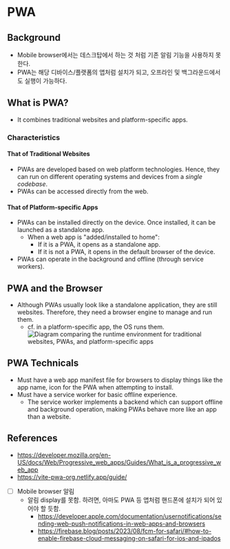 
# PWA

## Background
- Mobile browser에서는 데스크탑에서 하는 것 처럼 기존 알림 기능을 사용하지 못한다.
- PWA는 해당 디바이스/플랫폼의 앱처럼 설치가 되고, 오프라인 및 백그라운드에서도 실행이 가능하다.

## What is PWA?
- It combines traditional websites and platform-specific apps.
### Characteristics
#### That of Traditional Websites
- PWAs are developed based on web platform technologies. Hence, they can run on different operating systems and devices from a *single codebase*.
- PWAs can be accessed directly from the web.
#### That of Platform-specific Apps
- PWAs can be installed directly on the device. Once installed, it can be launched as a standalone app.
	- When a web app is "added/installed to home":
		- If it is a PWA, it opens as a standalone app.
		- If it is not a PWA, it opens in the default browser of the device.
- PWAs can operate in the background and offline (through service workers).

## PWA and the Browser
- Although PWAs usually look like a standalone application, they are still websites. Therefore, they need a browser engine to manage and run them.
	- cf. in a platform-specific app, the OS runs them.
![Diagram comparing the runtime environment for traditional websites, PWAs, and platform-specific apps](https://developer.mozilla.org/en-US/docs/Web/Progressive_web_apps/Guides/What_is_a_progressive_web_app/pwa-environment.svg)

## PWA Technicals
- Must have a web app manifest file for browsers to display things like the app name, icon for the PWA when attempting to install.
- Must have a service worker for basic offline experience.
	- The service worker implements a backend which can support offline and background operation, making PWAs behave more like an app than a website.


## References
- https://developer.mozilla.org/en-US/docs/Web/Progressive_web_apps/Guides/What_is_a_progressive_web_app
- https://vite-pwa-org.netlify.app/guide/





- [ ] Mobile browser 알림
	- 알림 display를 못함. 하려면, 아마도 PWA 등 앱처럼 핸드폰에 설치가 되어 있어야 할 듯함.
		- https://developer.apple.com/documentation/usernotifications/sending-web-push-notifications-in-web-apps-and-browsers
		- https://firebase.blog/posts/2023/08/fcm-for-safari/#how-to-enable-firebase-cloud-messaging-on-safari-for-ios-and-ipados